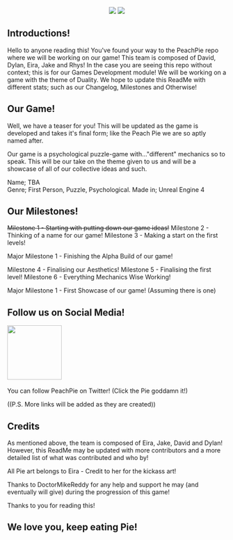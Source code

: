 <p align = 'center'>
<img src="https://github.com/PlaceholderGames/2022-yr1-team-peach-pie/blob/readme-page-assets/DesignAssets/PeachPieBanner.png">
<img src="https://github.com/PlaceholderGames/2022-yr1-team-peach-pie/blob/readme-page-assets/DesignAssets/PeachPieText.png?raw=true">
</p>



Introductions!
---
Hello to anyone reading this! You've found your way to the PeachPie repo where we will be working on our game! This team is composed of David, Dylan, Eira, Jake and Rhys! In the case you are seeing this repo without context; this is for our Games Development module! We will be working on a game with the theme of Duality. We hope to update this ReadMe with different stats; such as our Changelog, Milestones and Otherwise!

Our Game!
---
Well, we have a teaser for you! This will be updated as the game is developed and takes it's final form; like the Peach Pie we are so aptly named after. 

Our game is a psychological puzzle-game with..."different" mechanics so to speak. This will be our take on the theme given to us and will be a showcase of all of our collective ideas and such. 

<p>Name; TBA</br> 
Genre; First Person, Puzzle, Psychological.
Made in; Unreal Engine 4

Our Milestones!
--- 
<strike>Milestone 1 - Starting with putting down our game ideas!</strike> 
Milestone 2 - Thinking of a name for our game! 
Milestone 3 - Making a start on the first levels! 

<p>Major Milestone 1 - Finishing the Alpha Build of our game!</br> 

Milestone 4 - Finalising our Aesthetics! 
Milestone 5 - Finalising the first level!
Milestone 6 - Everything Mechanics Wise Working! 

<p>Major Milestone 1 - First Showcase of our game! (Assuming there is one)</br>


Follow us on Social Media!
--- 
<a href="https://twitter.com/PeachPieGamedev"><img height="125" src="https://github.com/PlaceholderGames/2022-yr1-team-peach-pie/blob/readme-page-assets/DesignAssets/Untitled-1.png?raw=true"></a>&nbsp;&nbsp;

You can follow PeachPie on Twitter! (Click the Pie goddamn it!) 
<p>((P.S. More links will be added as they are created))</br>

Credits
--- 
<p>As mentioned above, the team is composed of Eira, Jake, David and Dylan! However, this ReadMe may be updated with more contributors and a more detailed list of what was contributed and who by!</br>

<p>All Pie art belongs to Eira - Credit to her for the kickass art!</br> 

<p>Thanks to DoctorMikeReddy for any help and support he may (and eventually will give) during the progression of this game!</br> 

Thanks to you for reading this!

We love you, keep eating Pie! 
--- 


